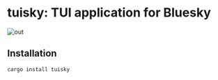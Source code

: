 # tuisky: TUI application for Bluesky

![out](https://github.com/sugyan/tuisky/assets/80381/e4820416-5e36-46f6-a154-d4f5a1f6ba64)

## Installation

```
cargo install tuisky
```
